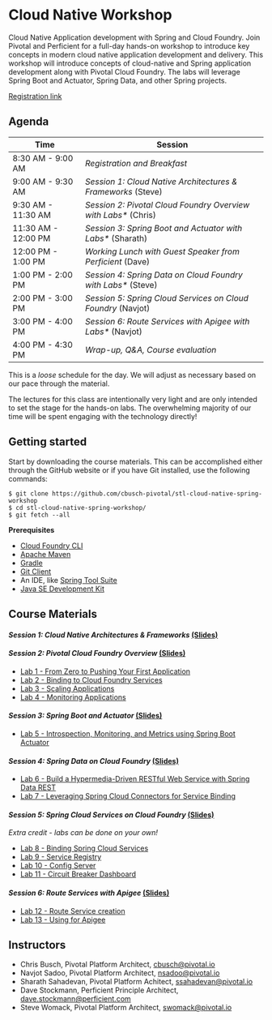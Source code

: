 # Cloud Native Workshop
Cloud Native Application development with Spring and Cloud Foundry. Join Pivotal and Perficient for a full-day hands-on workshop to introduce key concepts in modern cloud native application development and delivery. This workshop will introduce concepts of cloud-native and Spring application development along with Pivotal Cloud Foundry.  The labs will leverage Spring Boot and Actuator, Spring Data, and other Spring projects. 

[Registration link](https://pivotal.io/event/cloud-native-workshop/stl)

## Agenda

Time | Session
---- | -------
8:30 AM - 9:00 AM | _Registration and Breakfast_
9:00 AM - 9:30 AM | _Session 1: Cloud Native Architectures & Frameworks_ (Steve)
9:30 AM - 11:30 AM | _Session 2: Pivotal Cloud Foundry Overview with Labs*_ (Chris)
11:30 AM - 12:00 PM | _Session 3: Spring Boot and Actuator with Labs*_ (Sharath)
12:00 PM - 1:00 PM | _Working Lunch with Guest Speaker from Perficient_ (Dave)
1:00 PM - 2:00 PM | _Session 4: Spring Data on Cloud Foundry with Labs*_ (Steve)
2:00 PM - 3:00 PM | _Session 5: Spring Cloud Services on Cloud Foundry_ (Navjot)
3:00 PM - 4:00 PM | _Session 6: Route Services with Apigee with Labs*_ (Navjot)
4:00 PM - 4:30 PM | _Wrap-up, Q&A, Course evaluation_

This is a _loose_ schedule for the day. We will adjust as necessary based on our pace through the material.

The lectures for this class are intentionally very light and are only intended to set the stage for the hands-on labs.
The overwhelming majority of our time will be spent engaging with the technology directly!

## Getting started

Start by downloading the course materials.  This can be accomplished either through the GitHub website or if you have Git installed, use the following commands:

```
$ git clone https://github.com/cbusch-pivotal/stl-cloud-native-spring-workshop
$ cd stl-cloud-native-spring-workshop/
$ git fetch --all
```

**Prerequisites**
- [Cloud Foundry CLI](http://info.pivotal.io/p0R00I0eYJ011dAUCN06lR2)
- [Apache Maven](http://info.pivotal.io/HI002010A6ZlRJR1NeU00eC)
- [Gradle](http://info.pivotal.io/j10U0e2NI10Rl06AJCf0R00)
- [Git Client](http://info.pivotal.io/i1RI0AUe6gN00C010l12J0R)
- An IDE, like [Spring Tool Suite](http://info.pivotal.io/f00RC0N0lh01eU21IAJ260R)
- [Java SE Development Kit](http://info.pivotal.io/n0I60i3021AN0JU0le10CRR)

## Course Materials

#### _Session 1: Cloud Native Architectures & Frameworks_ [(Slides)](session_01/Session_01-Cloud_Native_Architectures_and_Frameworks.pptx)

#### _Session 2: Pivotal Cloud Foundry Overview_ [(Slides)](session_02/Session_02-Pivotal_Cloud_Foundry-The_Cloud_Native_Platform.pptx)
  - [Lab 1 - From Zero to Pushing Your First Application](session_02/lab_01.adoc)
  - [Lab 2 - Binding to Cloud Foundry Services](session_02/lab_02.adoc)
  - [Lab 3 - Scaling Applications](session_02/lab_03.adoc)
  - [Lab 4 - Monitoring Applications](session_02/lab_04.adoc)

#### _Session 3: Spring Boot and Actuator_ [(Slides)](session_03/Session_03-Spring_Boot_and_Actuator.pptx)
  - [Lab 5 - Introspection, Monitoring, and Metrics using Spring Boot Actuator](session_03/lab_05.adoc)

#### _Session 4: Spring Data on Cloud Foundry_ [(Slides)](session_04/Session_04-Spring_Data.pptx)
  - [Lab 6 - Build a Hypermedia-Driven RESTful Web Service with Spring Data REST](session_04/lab_06.adoc)
  - [Lab 7 - Leveraging Spring Cloud Connectors for Service Binding](session_04/lab_07.adoc)

#### _Session 5: Spring Cloud Services on Cloud Foundry_ [(Slides)](session_05/Session_05-Spring-Cloud-Services.pptx)
_Extra credit - labs can be done on your own!_
  - [Lab 8 - Binding Spring Cloud Services](session_05/lab_08.adoc)
  - [Lab 9 - Service Registry](session_05/lab_09.adoc)
  - [Lab 10 - Config Server](session_05/lab_10.adoc)
  - [Lab 11 - Circuit Breaker Dashboard](session_05/lab_11.adoc)

#### _Session 6: Route Services with Apigee_ [(Slides)](session_06/Session_06-Route_Services.pptx)
  - [Lab 12 - Route Service creation](session_06/lab_12.adoc)
  - [Lab 13 - Using for Apigee](session_06/lab_13.adoc)

## Instructors
- Chris Busch, Pivotal Platform Architect, cbusch@pivotal.io
- Navjot Sadoo, Pivotal Platform Architect, nsadoo@pivotal.io
- Sharath Sahadevan, Pivotal Platform Achitect, ssahadevan@pivotal.io
- Dave Stockmann, Perficient Principle Architect, dave.stockmann@perficient.com
- Steve Womack, Pivotal Platform Architect, swomack@pivotal.io


